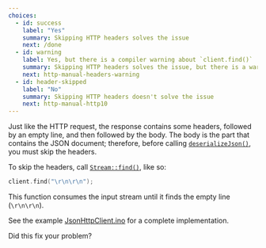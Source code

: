 ```yaml
---
choices:
  - id: success
    label: "Yes"
    summary: Skipping HTTP headers solves the issue
    next: /done
  - id: warning
    label: Yes, but there is a compiler warning about `client.find()`
    summary: Skipping HTTP headers solves the issue, but there is a warning
    next: http-manual-headers-warning
  - id: header-skipped
    label: "No"
    summary: Skipping HTTP headers doesn't solve the issue
    next: http-manual-http10
---
```


Just like the HTTP request, the response contains some headers, followed by an empty line, and then followed by the body.
The body is the part that contains the JSON document; therefore, before calling [`deserializeJson()`](/v6/api/json/deserializejson/), you must skip the headers.

To skip the headers, call [`Stream::find()`](https://www.arduino.cc/reference/en/language/functions/communication/stream/streamfind/), like so:

```c++
client.find("\r\n\r\n");
```

This function consumes the input stream until it finds the empty line (`\r\n\r\n`).

See the example [JsonHttpClient.ino](/v6/example/http-client/) for a complete implementation.

Did this fix your problem?
